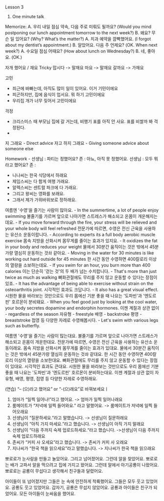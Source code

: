 Lesson 3

1. One minute talk

Memorize:
A. 우리 내일 점심 약속, 다음 주로 미뤄도 될까요?
(Would you mind postponing our lunch appointment tomorrow to the next week?)
B. 왜요? 무슨 일 있어요?
(Why? What’s the matter?)
A. 치과 예약을 깜빡했어요. 
(I forgot about my dentist’s appointment.)
B. 알았어요. 다음 주 언제요?
(OK. When next week?)
A. 수요일 점심 어때요?
(How about lunch on Wednesday?)
B. 네, 좋아요.
(OK.)


자개 했어요 / 재요
Tricky
맙시다 -> 말재요
마요 -> 말재요
갈까요 -> 가재요

고민
- 죄근에 바빠는데, 아직도 많이 일이 있어요. 이거 기민이에요
- 피곤하지만, 집에 음식이 업서요. 뭐 하기 고민이에요
- 우리집 개가 너무 짖어서 고민이에요

걱정
- 크리스미스 때 부모님 집에 갈 거는데, 비행기 표를 아직 안 사요. 표를 비쌀까 봐 걱정된다.
- 


지 그래요 - Direct advice
자고 하지 그래요 - Giving someone advice about someone else


Homework -
선생님 : 파티는 정했어요?
존 : 아뇨, 아직 못 정했어요. 
선생님 : 모두 뭐라고 했어요?
존 : 
  - 니나씨는 한국 식당에서 하래요
  - 제임스씨는 다 함게 여행 가래요.
  - 알렉스씨는 센트럴 파크에 다 가래요.
  - 그리고 왕씨는 영화를 보래요.
  - 그래서 제가 가위바위보로 정하래요.
      
여름엔 '수영'을 즐기는 사람이 많아요. - In the summertime, a lot of people enjoy swimming
불줄기를 가르며 앞으로 나아가면 스트레스가 해소되고 온몸이 개운해지는데요. - If you move forward through the fire, your stress will be relieved and your whole body will feel refreshed 
전문가에 따르면, 수영은 전신 근육을 사용하는 유산소 운동이랍니다. - According to experts its a full body aerobic muscle exercise
몸속 지방을 산화시켜 몸무게를 줄이는 효과가 있지요. - It oxidizes the fat in your body and reduces your weight
물에서 30분간 움직이는 것은 밖에서 45분가량 열심히 운동하는 것솨 같아요. - Moving in the water for 30 minutes is like working out hard outside for 45 minutes
한 시간 동안 수영하면 400칼로리 이상의 열량을 소보하는데요. - If you swim for an hour, you burn more than 400 calories
이는 단순히 '걷는 것'의 두 배가 넘는 수치랍니다. - That's more than just twice as much as walking
뼈화관절에도 무리를 주지 않고 운동할 수 있다는 장점이 있죠. - It has the advantage of being able to exercise without strain on the osteoarthritis joint.
시각적인 효과도 크답니다. - It also has a great visual effect.
시원한 물을 바라보는 것만으로도 우리 몸에선 기분 좋을 때 나요는 '도파빈'과 '엔도르핀' 호르몬이 분비돼요. - When you feel good just by looking at the cool water, your body secretes dopamine and endorphin hormones.
이젠 계절과 상관 없이 - regardless of the season
자유형 - freestyle
배영 - backstroke
평영 - breaststroke
접영 등 다양한 자레로 수영해봅시다. - Let's swim with various legs such as butterfly.


여름엔 '수영'을 즐기는 사람이 많는대요.
불줄기를 가르며 앞으로 나아가면 스트레스가 해소되고 온몸이 개운한대요.
전문가에 따르면, 수영은 전신 근육을 사용하는 유산소 운동이래요.
몸속 지방을 산화시켜 몸무게를 줄이는 효과가 있대요.
물에서 30분간 움직이는 것은 밖에서 45분가량 열심히 운동하는 것솨 같대요.
한 시간 동안 수영하면 400칼로리 이상의 열량을 소보한대요.
뼈화관절에도 무리를 주지 않고 운동할 수 있다는 장점이 있대요.
시각적인 효과도 큰대요.
시원한 물을 바라보는 것만으로도 우리 몸에선 기분 좋을 때 나요는 '도파빈'과 '엔도르핀' 호르몬이 분비하는대요.
이젠 계절과 상관 없이 자유형, 배영, 평영, 접영 등 다양한 자레로 수영하래요.

(연습)  “– (으)라고 했어요” or “-(으)래요”로 바꿔보세요ㅣ
1. 엄마가 “일찍 일어나!”라고 했어요. 
-> 엄마가 일찍 일어나래요
2. 룸메이트가 “저녁에 일찍 들어와요.” 라고 말했어요. 
-> 룸메이트가 저녁에 일찍 들어오래요
3. 선생님이 “질문하세요.”라고 말했습니다. 
-> 선생님이 질문하래요
4. 선생님이 “아직 가지 마세요.”라고 했습니다. 
-> 선생님이 아직 가지 말래요
5. 선생님이 “다음 주까지 숙제 업로드하세요.“라고 했습니다. 
->선생님이 다음 주까지 숙제 업로드하래요
6. 존씨가 “커피 사 오세요”라고 했습니다. 
-> 존씨가 커피 사 오래요
7. 지나씨가 “한국 책을 읽으세요”라고 말했습니다. 
-> 지나씨가 한국 책을 읽으래요

뽀로로가 눈사람을 만들고 놀았어요. 그리고 넘어졌어요. 그런데 알을 찾았어요.
뽀로로는 배가 고파서 알을 먹으려고 집에 가지고 왔어요.
그런데 알에서 아기공룡이 나왔어요. 뽀로로는 공룡이 무섭다고 생각해서 친구들과 달렸어요.

아이들이 또 넘어졌지만 그들은 눈 속에 안전하게 착륙했어요.
그들은 모두 웃고 있었어요.
공룡도 웃고 있었어요.
갑자기, 공룡은 무섭지 않았어요.
공룡과 아이들은 친구가 되었어요.
모든 아이들이 눈싸움을 했어요.